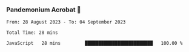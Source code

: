 ### Pandemonium Acrobat 🤸

<!--START_SECTION:waka-->

```all_time
From: 28 August 2023 - To: 04 September 2023

Total Time: 28 mins

JavaScript   28 mins         █████████████████████████   100.00 %
```

<!--END_SECTION:waka-->
